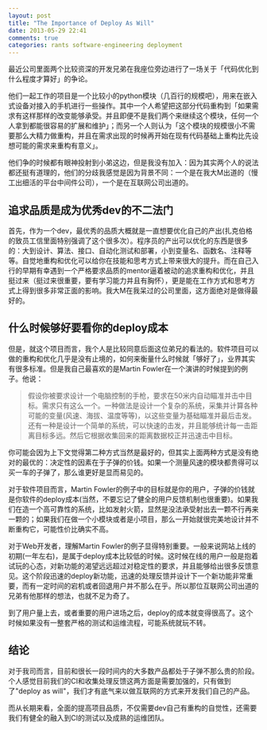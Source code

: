 ```yaml
---
layout: post
title: "The Importance of Deploy As Will"
date: 2013-05-29 22:41
comments: true
categories: rants software-engineering deployment
---
```


最近公司里面两个比较资深的开发兄弟在我座位旁边进行了一场关于「代码优化到什么程度才算好」的争论。

他们一起工作的项目是一个比较小的python模块（几百行的规模吧），用来在嵌入式设备对接入的手机进行一些操作。其中一个人希望把这部分代码重构到「如果需求有这样那样的改变能够承受。并且即便不是我们两个来继续这个模块，任何一个人拿到都能很容易的扩展和维护」；而另一个人则认为「这个模块的规模很小不需要那么大精力做重构，并且在需求出现的时候再开始在现有代码基础上重构比先设想可能的需求来重构有意义」。

他们争的时候都有眼神投射到小弟这边，但是我没有加入：因为其实两个人的说法都还挺有道理的，他们的分歧我感觉是因为背景不同：一个是在我大M出道的（慢工出细活的平台中间件公司），一个是在互联网公司出道的。

追求品质是成为优秀dev的不二法门
-----------------------------

首先，作为一个dev，最优秀的品质大概就是一直想要优化自己的产出(扎克伯格的致员工信里面特别强调了这个很多次）。程序员的产出可以优化的东西是很多的：大到设计、算法、接口、自动化测试和部署，小到变量名、函数名、注释等等。自觉地重构和优化可以给你在技能和思考方式上带来很大的提升。而在自己入行的早期有幸遇到一个严格要求品质的mentor逼着被动的追求重构和优化，并且挺过来（挺过来很重要，要有学习能力并且有胸怀），更是能在工作方式和思考方式上得到很多非常正面的影响。我大M在我呆过的公司里面，这方面绝对是做得最好的。

什么时候够好要看你的deploy成本
------------------------------

但是，就这个项目而言，我个人是比较同意后面这位弟兄的看法的。软件项目可以做的重构和优化几乎是没有止境的，如何来衡量什么时候就「够好了」，业界其实有很多标准。但是我自己最喜欢的是Martin Fowler在一个演讲的时候提到的例子。他说：

>假设你被要求设计一个电脑控制的手枪，要求在50米内自动瞄准并击中目标。需求只有这么一个。一种做法是设计一个复杂的系统，采集并计算各种可能的变量(风速、海拔、温度等等)，以这些变量为基础瞄准并最后击发。还有一种是设计一个简单的系统，可以快速的击发，并且能够统计每一击距离目标多远。然后它根据收集回来的距离数据校正并迅速击中目标。

你可能会因为上下文觉得第二种方式当然是最好的，但其实上面两种方式是没有绝对的最优的：决定性的因素在于子弹的价钱。如果一个测量风速的模块都贵得可以买一车的子弹了，那么谁更好是显而易见的。

对于软件项目而言，Martin Fowler的例子中的目标就是你的用户，子弹的价钱就是你软件的deploy成本(当然，不要忘记了健全的用户反馈机制也很重要)。如果我们在造一个高可靠性的系统，比如发射火箭，显然是没法承受射出去一颗不行再来一颗的；如果我们在做一个小模块或者是小项目，那么一开始就很完美地设计并不断重构它，可能性价比确实不高。

对于Web开发者，理解Martin Fowler的例子显得特别重要。一般来说网站上线的初期(一年左右)，是属于deploy成本比较低的时候。这时候在线的用户一般是抱着试玩的心态，对新功能的渴望远远超过对稳定性的要求，并且能够给出很多反馈意见。这个阶段迅速的deploy新功能，迅速的处理反馈并设计下一个新功能非常重要，而有一定时间的宕机或者回退用户并不那么在乎。所以那位互联网公司出道的兄弟有他那样的想法，也就不足为奇了。

到了用户量上去，或者重要的用户进场之后，deploy的成本就变得很高了。这个时候如果没有一整套严格的测试和运维流程，可能系统就玩不转。

结论
----

对于我司而言，目前和很长一段时间内的大多数产品都处于子弹不那么贵的阶段。个人感觉目前我们的CI和收集处理反馈这两方面是需要加强的，只有做到了"deploy as will"，我们才有底气来以做互联网的方式来开发我们自己的产品。

而从长期来看，全面的提高项目品质，不仅需要dev自己有重构的自觉性，还需要我们有健全的融入到CI的测试以及成熟的运维团队。
